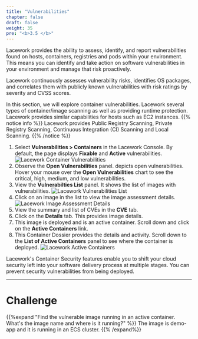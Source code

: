 ```yaml
---
title: "Vulnerabilities"
chapter: false
draft: false
weight: 35
pre: "<b>3.5 </b>"
---
```


Lacework provides the ability to assess, identify, and report vulnerabilities found on hosts, containers, registries and pods within your environment. This means you can identify and take action on software vulnerabilities in your environment and manage that risk proactively. 

Lacework continuously assesses vulnerability risks, identifies OS packages, and correlates them with publicly known vulnerabilities with risk ratings by severity and CVSS scores.

In this section, we will explore container vulnerabilities. Lacework several types of container/image scanning as well as providing runtime protection. Lacework provides similar capabilities for hosts such as EC2 instances.
{{% notice info %}}
Lacework provides Public Registry Scanning, Private Registry Scanning, Continuous Integration (CI) Scanning and Local Scanning.
{{% /notice %}}

1. Select **Vulnerabilities > Containers** in the Lacework Console. By default, the page displays **Fixable** and **Active** vulnerabilities.
![Lacework Container Vulnerabilities](/images/lacework-container-vulnerabilities.png)
2. Observe the **Open Vulnerabilities** panel. depicts open vulnerabilities. Hover your mouse over the **Open Vulnerabilities** chart to see the critical, high, medium, and low vulnerabilities.
3. View the **Vulnerabilties List** panel. It shows the list of images with vulnerabilities.
![Lacework Vulnerabilities List](/images/lacework-vulnerabilities-list.png)
4. Click on an image in the list to view the image assessment details.
![Lacework Image Assessment Details](/images/lacework-image-assessment-details.png)
5. View the summary and list of CVEs in the **CVE** tab.
6. Click on the **Details** tab. This provides image details.
7. This image is deployed and is an active container. Scroll down and click on the **Active Containers** link.
8. This Container Dossier provides the details and activity. Scroll down to the **List of Active Containers** panel to see where the container is deployed.
   ![Lacework Active Containers](/images/lacework-active-containers.png)

Lacework's Container Security features enable you to shift your cloud security left into your software delivery process at multiple stages. You can prevent security vulnerabilities from being deployed.

***
# Challenge
{{%expand "Find the vulnerable image running in an active container. What's the image name and where is it running?" %}} The image is demo-app and it is running in an ECS cluster. {{% /expand%}}
